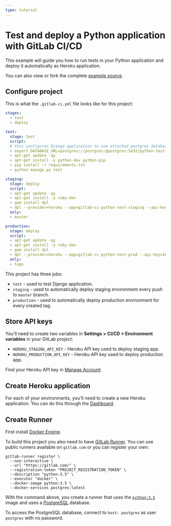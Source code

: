 ```yaml
---
type: tutorial
---
```


# Test and deploy a Python application with GitLab CI/CD

This example will guide you how to run tests in your Python application and deploy it automatically as Heroku application.

You can also view or fork the complete [example source](https://gitlab.com/ayufan/python-getting-started).

## Configure project

This is what the `.gitlab-ci.yml` file looks like for this project:

```yaml
stages:
  - test
  - deploy

test:
  stage: test
  script:
  # this configures Django application to use attached postgres database that is run on `postgres` host
  - export DATABASE_URL=postgres://postgres:@postgres:5432/python-test-app
  - apt-get update -qy
  - apt-get install -y python-dev python-pip
  - pip install -r requirements.txt
  - python manage.py test

staging:
  stage: deploy
  script:
  - apt-get update -qy
  - apt-get install -y ruby-dev
  - gem install dpl
  - dpl --provider=heroku --app=gitlab-ci-python-test-staging --api-key=$HEROKU_STAGING_API_KEY
  only:
  - master

production:
  stage: deploy
  script:
  - apt-get update -qy
  - apt-get install -y ruby-dev
  - gem install dpl
  - dpl --provider=heroku --app=gitlab-ci-python-test-prod --api-key=$HEROKU_PRODUCTION_API_KEY
  only:
  - tags
```

This project has three jobs:

- `test` - used to test Django application.
- `staging` - used to automatically deploy staging environment every push to `master` branch.
- `production` - used to automatically deploy production environment for every created tag.

## Store API keys

You'll need to create two variables in **Settings > CI/CD > Environment variables** in your GitLab project:

- `HEROKU_STAGING_API_KEY` - Heroku API key used to deploy staging app.
- `HEROKU_PRODUCTION_API_KEY` - Heroku API key used to deploy production app.

Find your Heroku API key in [Manage Account](https://dashboard.heroku.com/account).

## Create Heroku application

For each of your environments, you'll need to create a new Heroku application.
You can do this through the [Dashboard](https://dashboard.heroku.com/).

## Create Runner

First install [Docker Engine](https://docs.docker.com/installation/).

To build this project you also need to have [GitLab Runner](https://docs.gitlab.com/runner/index.html).
You can use public runners available on `gitlab.com` or you can register your own:

```shell
gitlab-runner register \
  --non-interactive \
  --url "https://gitlab.com/" \
  --registration-token "PROJECT_REGISTRATION_TOKEN" \
  --description "python-3.5" \
  --executor "docker" \
  --docker-image python:3.5 \
  --docker-services postgres:latest
```

With the command above, you create a runner that uses the [`python:3.5`](https://hub.docker.com/_/python) image and uses a [PostgreSQL](https://hub.docker.com/_/postgres) database.

To access the PostgreSQL database, connect to `host: postgres` as user `postgres` with no password.
